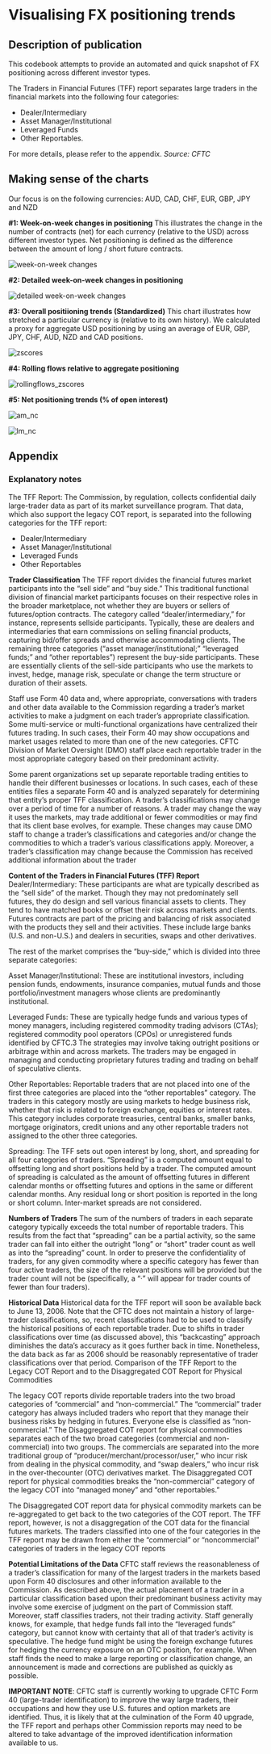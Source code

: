 # Visualising FX positioning trends
## Description of publication
This codebook attempts to provide an automated and quick snapshot of FX positioning across different investor types.

The Traders in Financial Futures (TFF) report  separates large traders in the financial markets into the following four categories:
* Dealer/Intermediary
* Asset Manager/Institutional
* Leveraged Funds
* Other Reportables. 

For more details, please refer to the appendix.
*Source: CFTC*

## Making sense of the charts
Our focus is on the following currencies: AUD, CAD, CHF, EUR, GBP, JPY and NZD

**#1: Week-on-week changes in positioning**
This illustrates the change in the number of contracts (net) for each currency (relative to the USD) across different investor types. Net positioning is defined as the difference between the amount of long / short future contracts.

![week-on-week changes](https://github.com/deltajuliette/CFTC_fx_positioning/blob/master/images/wow_chg.png "week-on-week changes")

**#2: Detailed week-on-week changes in positioning**

![detailed week-on-week changes](https://github.com/deltajuliette/CFTC_fx_positioning/blob/master/images/wow_chg_detailed.png "detailed week-on-week changes")

**#3: Overall positiioning trends (Standardized)**
This chart illustrates how stretched a particular currency is (relative to its own history). We calculated a proxy for  aggregate USD positioning by using an average of EUR, GBP, JPY, CHF, AUD, NZD and CAD positions.

![zscores](https://github.com/deltajuliette/CFTC_fx_positioning/blob/master/images/zscores.png "zscores")

**#4: Rolling flows relative to aggregate positioning**

![rollingflows_zscores](https://github.com/deltajuliette/CFTC_fx_positioning/blob/master/images/rollingflows_zscores.png "rollingflows_zscores")

**#5: Net positioning trends (% of open interest)**

![am_nc](https://github.com/deltajuliette/CFTC_fx_positioning/blob/master/images/aud_am_nc.png "am_nc")

![lm_nc](https://github.com/deltajuliette/CFTC_fx_positioning/blob/master/images/aud_lm_nc.png "lm_nc")

## Appendix
### Explanatory notes
The TFF Report: The Commission, by regulation, collects confidential daily large-trader data as part of its market surveillance program. That data, which also support the legacy COT report, is separated into the following categories for the TFF report:
* Dealer/Intermediary
* Asset Manager/Institutional
* Leveraged Funds
* Other Reportables

**Trader Classification**
The TFF report divides the financial futures market participants into the “sell side” and “buy side.” This traditional functional division of financial market participants focuses on their respective roles in the broader marketplace, not whether they are buyers or sellers of futures/option contracts. The category called “dealer/intermediary,” for instance, represents sellside participants. Typically, these are dealers and intermediaries that earn commissions on selling financial products, capturing bid/offer spreads and otherwise accommodating clients. The remaining three categories (“asset manager/institutional;” “leveraged funds;” and “other reportables”) represent the buy-side participants. These are essentially clients of the sell-side participants who use the markets to invest, hedge, manage risk, speculate or change the term structure or duration of their assets.

Staff use Form 40 data and, where appropriate, conversations with traders and other data available to the Commission regarding a trader’s market activities to make a judgment on each trader’s appropriate classification. Some multi-service or multi-functional organizations have centralized their futures trading. In such cases, their Form 40 may show occupations and market usages related to more than one of the new categories. CFTC Division of Market Oversight (DMO) staff place each reportable trader in the most appropriate category based on their predominant activity.

Some parent organizations set up separate reportable trading entities to handle their different businesses or locations. In such cases, each of these entities files a separate Form 40 and is analyzed separately for determining that entity’s proper TFF classification. A trader’s classifications may change over a period of time for a number of reasons. A trader may change the way it uses the markets, may trade additional or fewer commodities or may find that its client base evolves, for example. These changes may cause DMO staff to change a trader’s classifications and categories and/or change the commodities to which a trader’s various classifications apply. Moreover, a trader’s classification may change because the Commission has received additional information about the trader

**Content of the Traders in Financial Futures (TFF) Report**
Dealer/Intermediary: These participants are what are typically described as the “sell side” of the market. Though they may not predominately sell futures, they do design and sell various financial assets to clients. They tend to have matched books or offset their risk across markets and clients. Futures contracts are part of the pricing and balancing of risk associated with the products they sell and their activities. These include large banks (U.S. and non-U.S.) and dealers in securities, swaps and other derivatives.

The rest of the market comprises the “buy-side,” which is divided into three separate categories: 

Asset Manager/Institutional: These are institutional investors, including pension funds, endowments, insurance companies, mutual funds and those portfolio/investment managers whose clients are predominantly institutional.

Leveraged Funds: These are typically hedge funds and various types of money managers, including registered commodity trading advisors (CTAs); registered commodity pool operators (CPOs) or unregistered funds identified by CFTC.3 The strategies may involve taking outright positions or arbitrage within and across markets. The traders may be engaged in managing and conducting proprietary futures trading and trading on behalf of speculative clients.

Other Reportables: Reportable traders that are not placed into one of the first three categories are placed into the “other reportables” category. The traders in this category mostly are using markets to hedge business risk, whether that risk is related to foreign exchange, equities or interest rates. This category includes corporate treasuries, central banks, smaller banks, mortgage originators, credit unions and any other reportable traders not assigned to the other three categories.

Spreading: The TFF sets out open interest by long, short, and spreading for all four categories of traders. “Spreading” is a computed amount equal to offsetting long and short positions held by a trader. The computed amount of spreading is calculated as the amount of offsetting futures in different calendar months or offsetting futures and options in the same or different calendar months. Any residual long or short position is reported in the long or short column. Inter-market spreads are not considered.

**Numbers of Traders**
The sum of the numbers of traders in each separate category typically exceeds the total number of reportable traders. This results from the fact that “spreading” can be a partial activity, so the same trader can fall into either the outright “long” or “short” trader count as well as into the “spreading” count. In order to preserve the confidentiality of traders, for any given commodity where a specific category has fewer than four active traders, the size of the relevant positions will be provided but the trader count will not be (specifically, a “·” will appear for trader counts of fewer than four traders).

**Historical Data**
Historical data for the TFF report will soon be available back to June 13, 2006. Note that the CFTC does not maintain a history of large-trader classifications, so, recent classifications had to be used to classify the historical positions of each reportable trader. Due to shifts in trader classifications over time (as discussed above), this “backcasting” approach diminishes the data’s accuracy as it goes further back in time. Nonetheless, the data back as far as 2006 should be reasonably representative of trader classifications over that period. Comparison of the TFF Report to the Legacy COT Report and to the Disaggregated COT Report for Physical Commodities

The legacy COT reports divide reportable traders into the two broad categories of “commercial” and “non-commercial.” The “commercial” trader category has always included traders who report that they manage their business risks by hedging in futures. Everyone else is classified as “non-commercial.” The Disaggregated COT report for physical commodities separates each of the two broad categories (commercial and non-commercial) into two groups. The commercials are separated into the more traditional group of “producer/merchant/processor/user,” who incur risk from dealing in the physical commodity, and “swap dealers,” who incur risk in the over-thecounter (OTC) derivatives market. The Disaggregated COT report for physical commodities breaks the “non-commercial” category of the legacy COT into “managed money” and “other reportables.”

The Disaggregated COT report data for physical commodity markets can be re-aggregated to get back to the two categories of the COT report. The TFF report, however, is not a disaggregation of the COT data for the financial futures markets. The traders classified into one of the four categories in the TFF report may be drawn from either the “commercial” or “noncommercial” categories of traders in the legacy COT reports

**Potential Limitations of the Data**
CFTC staff reviews the reasonableness of a trader’s classification for many of the largest traders in the markets based upon Form 40 disclosures and other information available to the Commission. As described above, the actual placement of a trader in a particular classification based upon their predominant business activity may involve some exercise of judgment on the part of Commission staff. Moreover, staff classifies traders, not their trading activity. Staff generally knows, for example, that hedge funds fall into the “leveraged funds” category, but cannot know with certainty that all of that trader’s activity is speculative. The hedge fund might be using the foreign exchange futures for hedging the currency exposure on an OTC position, for example. When staff finds the need to make a large reporting or classification change, an announcement is made and corrections are published as quickly as possible.

**IMPORTANT NOTE**: 
CFTC staff is currently working to upgrade CFTC Form 40 (large-trader identification) to improve the way large traders, their occupations and how they use U.S. futures and option markets are identified. Thus, it is likely that at the culmination of the Form 40 upgrade, the TFF report and perhaps other Commission reports may need to be altered to take advantage of the improved identification information available to us.
